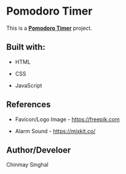 # Pomodoro Timer

This is a [**Pomodoro Timer**](https://en.wikipedia.org/wiki/Pomodoro_Technique) project.

## Built with:

-   HTML

-   CSS

-   JavaScript

## References

-   Favicon/Logo Image - https://freepik.com

-   Alarm Sound - https://mixkit.co/

## Author/Develoer

Chinmay Singhal
